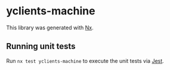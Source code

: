 # yclients-machine

This library was generated with [Nx](https://nx.dev).

## Running unit tests

Run `nx test yclients-machine` to execute the unit tests via [Jest](https://jestjs.io).
